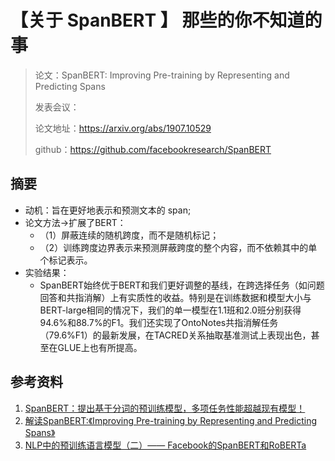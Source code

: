 # 【关于 SpanBERT 】 那些的你不知道的事

> 论文：SpanBERT: Improving Pre-training by Representing and Predicting Spans
>
> 发表会议：
>
> 论文地址：https://arxiv.org/abs/1907.10529
>
> github：https://github.com/facebookresearch/SpanBERT

## 摘要

- 动机：旨在更好地表示和预测文本的 span;
- 论文方法->扩展了BERT：
  - （1）屏蔽连续的随机跨度，而不是随机标记；
  - （2）训练跨度边界表示来预测屏蔽跨度的整个内容，而不依赖其中的单个标记表示。
- 实验结果：
  - SpanBERT始终优于BERT和我们更好调整的基线，在跨选择任务（如问题回答和共指消解）上有实质性的收益。特别是在训练数据和模型大小与BERT-large相同的情况下，我们的单一模型在1.1班和2.0班分别获得94.6%和88.7%的F1。我们还实现了OntoNotes共指消解任务（79.6\%F1）的最新发展，在TACRED关系抽取基准测试上表现出色，甚至在GLUE上也有所提高。

## 参考资料

1. [SpanBERT：提出基于分词的预训练模型，多项任务性能超越现有模型！](https://cloud.tencent.com/developer/article/1476168)
2. [解读SpanBERT:《Improving Pre-training by Representing and Predicting Spans》](https://blog.csdn.net/weixin_37947156/article/details/99210514)
3. [NLP中的预训练语言模型（二）—— Facebook的SpanBERT和RoBERTa](https://www.shuzhiduo.com/A/Gkz1MGQZzR/)
